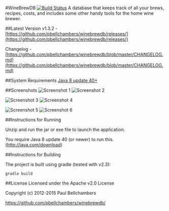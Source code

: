 #WineBrewDB [![Build Status](https://api.shippable.com/projects/5521b1bc5ab6cc1352b899ad/badge?branchName=master)](https://app.shippable.com/projects/5521b1bc5ab6cc1352b899ad/builds/latest)
A database that keeps track of all your brews, recipes, costs, and includes some other handy tools for the home wine brewer.


##Latest Version
v1.3.2 - [https://github.com/pbellchambers/winebrewdb/releases/](https://github.com/pbellchambers/winebrewdb/releases/)

Changelog - [https://github.com/pbellchambers/winebrewdb/blob/master/CHANGELOG.md](https://github.com/pbellchambers/winebrewdb/blob/master/CHANGELOG.md)


##System Requirements
[Java 8 update 40+](http://java.com/download)


##Screenshots
![Screenshot 1](http://i.imgur.com/AKLYz.png) ![Screenshot 2](http://i.imgur.com/NexZl.png)

![Screenshot 3](http://i.imgur.com/NbP8C.png) ![Screenshot 4](http://i.imgur.com/F17wp.png)

![Screenshot 5](http://i.imgur.com/auRnf.png) ![Screenshot 6](http://i.imgur.com/jylHd.png)


##Instructions for Running

Unzip and run the jar or exe file to launch the application.

You require Java 8 update 40 (or newer) to run this. (http://java.com/download)


##Instructions for Building

The project is built using gradle (tested with v2.3):

```
gradle build
```


##License
Licensed under the Apache v2.0 License

Copyright (c) 2012-2015 Paul Bellchambers

https://github.com/pbellchambers/winebrewdb/

